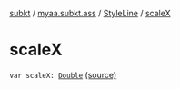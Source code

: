 [subkt](../../index.md) / [myaa.subkt.ass](../index.md) / [StyleLine](index.md) / [scaleX](./scale-x.md)

# scaleX

`var scaleX: `[`Double`](https://kotlinlang.org/api/latest/jvm/stdlib/kotlin/-double/index.html) [(source)](https://github.com/Myaamori/SubKt/blob/0.1.12/src/main/kotlin/myaa/subkt/ass/parser.kt#L556)